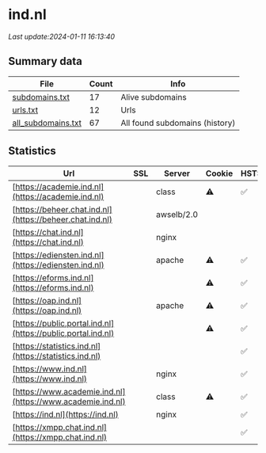 # ind.nl
*Last update:2024-01-11 16:13:40*
## Summary data
| File       | Count | Info |
|------------|-------|------|
|[subdomains.txt](/data/ind/subdomains.txt)|17|Alive subdomains|
|[urls.txt](/data/ind/urls.txt)|12|Urls|
|[all_subdomains.txt](/data/ind/all_subdomains.txt)|67|All found subdomains (history)|
## Statistics
| Url | SSL | Server | Cookie | HSTS | CSP | XFO | XXP | RP | Tech |
|------------|-------|------|------|------|------|------|------|------|------|
|[https://academie.ind.nl](https://academie.ind.nl)| |class|:warning: |:white_check_mark: | |:warning: | |:white_check_mark: | |:white_check_mark: | |IIS:10.0 Windows Ser...| |
|[https://beheer.chat.ind.nl](https://beheer.chat.ind.nl)| |awselb/2.0| | | | | |:white_check_mark: | |Amazon ELB Amazon We...| |
|[https://chat.ind.nl](https://chat.ind.nl)| |nginx| | | |:white_check_mark: | |:white_check_mark: | |:white_check_mark: | |HSTS Nginx| |
|[https://ediensten.ind.nl](https://ediensten.ind.nl)| |apache|:warning: |:white_check_mark: | |:white_check_mark: | | |:white_check_mark: | |Apache HTTP Server H...| |
|[https://eforms.ind.nl](https://eforms.ind.nl)| ||:warning: |:white_check_mark: | | | | |:white_check_mark: | |HSTS| |
|[https://oap.ind.nl](https://oap.ind.nl)| |apache|:warning: |:white_check_mark: | | | | |:white_check_mark: | |Apache HTTP Server H...| |
|[https://public.portal.ind.nl](https://public.portal.ind.nl)| | |:warning: |:white_check_mark: | |:warning: |:white_check_mark: | |:white_check_mark: | |:white_check_mark: | |HSTS Java| |
|[https://statistics.ind.nl](https://statistics.ind.nl)| | | |:white_check_mark: | | |:white_check_mark: | | |:white_check_mark: | |HSTS| |
|[https://www.ind.nl](https://www.ind.nl)| |nginx| |:white_check_mark: | |:warning: |:white_check_mark: | |:white_check_mark: | |:white_check_mark: | |HSTS Nginx| |
|[https://www.academie.ind.nl](https://www.academie.ind.nl)| |class|:warning: |:white_check_mark: | |:warning: | |:white_check_mark: | |:white_check_mark: | |HSTS| |
|[https://ind.nl](https://ind.nl)| |nginx| |:white_check_mark: | |:warning: |:white_check_mark: | |:white_check_mark: | |:white_check_mark: | |Drupal HSTS Nginx PH...| |
|[https://xmpp.chat.ind.nl](https://xmpp.chat.ind.nl)| | | |:white_check_mark: | | |:white_check_mark: | |:white_check_mark: | |:white_check_mark: | |HSTS| |